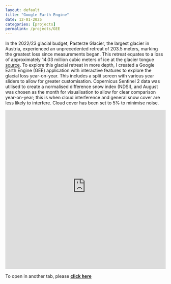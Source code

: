 ```yaml
---
layout: default
title: "Google Earth Engine"
date: 12-01-2025
categories: [projects]
permalink: /projects/GEE
---
```


In the 2022/23 glacial budget, Pasterze Glacier, the largest glacier in Austria, experienced an unprecedented retreat of 203.5 meters, marking the greatest loss since measurements began. This retreat equates to a loss of approximately 14.03 million cubic meters of ice at the glacier tongue [source](https://pro.earth/en/2024/04/07/vom-gletschersterben-der-alpenverein-misst-den-groessten-laengenschwund-bei-der-pasterze-seit-messbeginn/).
To explore this glacial retreat in more depth, I created a Google Earth Engine (GEE) application with interactive features to explore the glacial loss year-on-year. This includes a split screen with various year sliders to allow for greater customisation.
Copernicus Sentinel 2 data was utilised to create a normalised difference snow index (NDSI), and August was chosen as the month for visualisation to allow for clear comparison year-on-year; this is when cloud interference and general snow cover are less likely to interfere. Cloud cover has been set to 5% to minimise noise. 

<iframe src="https://ee-mariaannafedyszyn.projects.earthengine.app/view/pasterzeretreat" width="100%" height="500px" frameborder="0" allowfullscreen allow="geolocation"></iframe>

To open in another tab, please [**click here**](https://ee-mariaannafedyszyn.projects.earthengine.app/view/pasterzeretreat) 
